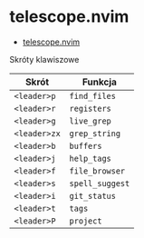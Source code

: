 # telescope.nvim

- [telescope.nvim](https://github.com/nvim-telescope/telescope.nvim)

Skróty klawiszowe

| Skrót        | Funkcja         |
| ------------ | --------------- |
| `<leader>p`  | `find_files`    |
| `<leader>r`  | `registers`     |
| `<leader>g`  | `live_grep`     |
| `<leader>zx` | `grep_string`   |
| `<leader>b`  | `buffers`       |
| `<leader>j`  | `help_tags`     |
| `<leader>f`  | `file_browser`  |
| `<leader>s`  | `spell_suggest` |
| `<leader>i`  | `git_status`    |
| `<leader>t`  | `tags`          |
| `<leader>P`  | `project`       |
